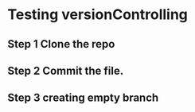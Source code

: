 # Testing versionControlling

## Step 1 Clone the repo

## Step 2 Commit the file.

## Step 3 creating empty branch

